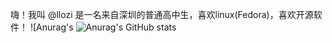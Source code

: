  嗨！我叫 @llozi 是一名来自深圳的普通高中生，喜欢linux(Fedora)，喜欢开源软件！
![Anurag's ![Anurag's GitHub stats](https://github-readme-stats.vercel.app/api?username=zxc3123857948&count_private=true)
